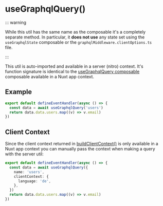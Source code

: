 # useGraphqlQuery()

::: warning

While this util has the same name as the composable it's a completely separate
method. In particular, it **does not use** any state set using the
`useGraphqlState` composable or the `graphqlMiddleware.clientOptions.ts` file.

:::

This util is auto-imported and available in a server (nitro) context. It's
function signature is identical to the
[useGraphqlQuery composable](/composables/useGraphqlQuery) composable available
in a Nuxt app context.

## Example

```typescript
export default defineEventHandler(async () => {
  const data = await useGraphqlQuery('users')
  return data.data.users.map((v) => v.email)
})
```

## Client Context

Since the client context returned in
[buildClientContext()](/configuration/client-options) is only available in a
Nuxt app context you can manually pass the context when making a query with the
server util:

```typescript
export default defineEventHandler(async () => {
  const data = await useGraphqlQuery({
    name: 'users',
    clientContext: {
      language: 'de',
    },
  })
  return data.data.users.map((v) => v.email)
})
```
